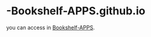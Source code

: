 # -Bookshelf-APPS.github.io

you can access in [Bookshelf-APPS](https://nurulsilpia.github.io/-Bookshelf-APPS.github.io/).
